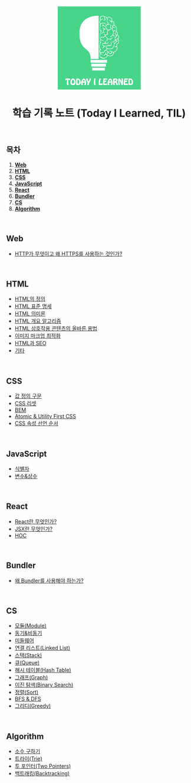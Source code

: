 <div align="center">
  <br />
  <img src="./images/README/TIL.png" alt="Today I Learned" />
  <br />
  <h1>학습 기록 노트 (Today I Learned, TIL)</h1>
  <br />
</div>

## 목차

1. [**Web**](#Web)
1. [**HTML**](#html)
1. [**CSS**](#css)
1. [**JavaScript**](#javascript)
1. [**React**](#react)
1. [**Bundler**](#bundler)
1. [**CS**](#cs)
1. [**Algorithm**](#algorithm)

<br />

## Web

- [HTTP가 무엇이고 왜 HTTPS를 사용하는 것인가?](https://github.com/JeongHwan-dev/Today-I-Learned/blob/master/web/WEB-HTTP%26HTTPS.md)

<br />

## HTML

- [HTML의 정의](https://github.com/JeongHwan-dev/TIL/blob/master/HTML/HTML-%EC%A0%95%EC%9D%98.md)
- [HTML 표준 명세](https://github.com/JeongHwan-dev/TIL/blob/master/HTML/HTML-%ED%91%9C%EC%A4%80%EB%AA%85%EC%84%B8.md)
- [HTML 의미론](https://github.com/JeongHwan-dev/TIL/blob/master/HTML/HTML-%EC%9D%98%EB%AF%B8%EB%A1%A0.md)
- [HTML 개요 알고리즘](https://github.com/JeongHwan-dev/Today-I-Learned/blob/master/HTML/HTML-%EA%B0%9C%EC%9A%94%20%EC%95%8C%EA%B3%A0%EB%A6%AC%EC%A6%98.md)
- [HTML 상호작용 콘텐츠의 올바른 용법](https://github.com/JeongHwan-dev/Today-I-Learned/blob/master/HTML/HTML-%EC%83%81%ED%98%B8%EC%9E%91%EC%9A%A9%20%EC%BD%98%ED%85%90%EC%B8%A0%EC%9D%98%20%EC%98%AC%EB%B0%94%EB%A5%B8%20%EC%9A%A9%EB%B2%95.md)
- [이미지 마크업 최적화](https://github.com/JeongHwan-dev/Today-I-Learned/blob/master/HTML/HTML-%EC%9D%B4%EB%AF%B8%EC%A7%80%20%EB%A7%88%ED%81%AC%EC%97%85%20%EC%B5%9C%EC%A0%81%ED%99%94.md)
- [HTML과 SEO](https://github.com/JeongHwan-dev/TIL/blob/master/HTML/HTML-SEO.md)
- [기타](https://github.com/JeongHwan-dev/TIL/blob/master/HTML/HTML-%EA%B8%B0%ED%83%80.md)

<br />

## CSS

- [값 정의 구문](https://github.com/JeongHwan-dev/Today-I-Learned/blob/master/CSS/CSS-%EA%B0%92%20%EC%A0%95%EC%9D%98%20%EA%B5%AC%EB%AC%B8.md)
- [CSS 리셋](https://github.com/JeongHwan-dev/Today-I-Learned/blob/master/CSS/CSS-%EB%A6%AC%EC%85%8B.md)
- [BEM](https://github.com/JeongHwan-dev/Today-I-Learned/blob/master/CSS/CSS-BEM.md)
- [Atomic & Utility First CSS](https://github.com/JeongHwan-dev/Today-I-Learned/blob/master/CSS/CSS-Atomic%26UtilityFirstCSS.md)
- [CSS 속성 선언 순서](https://github.com/JeongHwan-dev/Today-I-Learned/blob/master/CSS/CSS-%EC%86%8D%EC%84%B1%20%EC%84%A0%EC%96%B8%20%EC%88%9C%EC%84%9C.md)

<br />

## JavaScript

- [식별자](https://github.com/JeongHwan-dev/TIL/blob/master/JavaScript/JS-%EC%8B%9D%EB%B3%84%EC%9E%90.md)
- [변수&상수](https://github.com/JeongHwan-dev/Today-I-Learned/blob/master/JavaScript/JS-%EB%B3%80%EC%88%98%26%EC%83%81%EC%88%98.md)

<br />

## React

- [React란 무엇인가?](https://github.com/JeongHwan-dev/Today-I-Learned/blob/master/React/React-React%EB%9E%80%20%EB%AC%B4%EC%97%87%EC%9D%B8%EA%B0%80.md)
- [JSX란 무엇인가?](https://github.com/JeongHwan-dev/Today-I-Learned/blob/master/React/React-JSX%EB%9E%80%20%EB%AC%B4%EC%97%87%EC%9D%B8%EA%B0%80.md)
- [HOC](https://github.com/JeongHwan-dev/Today-I-Learned/blob/master/React/React-HOC.md)

<br />

## Bundler

- [왜 Bundler를 사용해야 하는가?](https://github.com/JeongHwan-dev/Today-I-Learned/blob/master/Bundler/Bundler-%EC%99%9C%20Bundler%EB%A5%BC%20%EC%82%AC%EC%9A%A9%ED%95%B4%EC%95%BC%20%ED%95%98%EB%8A%94%EA%B0%80.md)

<br />

## CS

- [모듈(Module)](https://github.com/JeongHwan-dev/Today-I-Learned/blob/master/cs/module.md)
- [동기&비동기](https://github.com/JeongHwan-dev/Today-I-Learned/blob/master/cs/synchronous&asynchronous.md)
- [미들웨어](https://github.com/JeongHwan-dev/Today-I-Learned/blob/master/cs/CS-%EB%AF%B8%EB%93%A4%EC%9B%A8%EC%96%B4.md)
- [연결 리스트(Linked List)](https://github.com/JeongHwan-dev/Today-I-Learned/blob/master/cs/CS-%EC%97%B0%EA%B2%B0%20%EB%A6%AC%EC%8A%A4%ED%8A%B8.md)
- [스택(Stack)](https://github.com/JeongHwan-dev/Today-I-Learned/blob/master/cs/CS-%EC%8A%A4%ED%83%9D.md)
- [큐(Queue)](https://github.com/JeongHwan-dev/Today-I-Learned/blob/master/cs/CS-%ED%81%90.md)
- [해시 테이블(Hash Table)](https://github.com/JeongHwan-dev/Today-I-Learned/blob/master/cs/CS-%ED%95%B4%EC%8B%9C%20%ED%85%8C%EC%9D%B4%EB%B8%94.md)
- [그래프(Graph)](https://github.com/JeongHwan-dev/Today-I-Learned/blob/master/cs/CS-%EA%B7%B8%EB%9E%98%ED%94%84.md)
- [이진 탐색(Binary Search)](https://github.com/JeongHwan-dev/Today-I-Learned/blob/master/cs/CS-%EC%9D%B4%EC%A7%84%20%ED%83%90%EC%83%89.md)
- [정렬(Sort)](https://github.com/JeongHwan-dev/Today-I-Learned/blob/master/cs/CS-%EC%A0%95%EB%A0%AC.md)
- [BFS & DFS](https://github.com/JeongHwan-dev/Today-I-Learned/blob/master/cs/CS-BFS%20%26%20DFS.md)
- [그리디(Greedy)](https://github.com/JeongHwan-dev/Today-I-Learned/blob/master/cs/CS-%EA%B7%B8%EB%A6%AC%EB%94%94.md)

<br />

## Algorithm

- [소수 구하기](https://github.com/JeongHwan-dev/Today-I-Learned/blob/master/Algorithm/Algo-%EC%86%8C%EC%88%98%20%EA%B5%AC%ED%95%98%EA%B8%B0.md)
- [트라이(Trie)](https://github.com/JeongHwan-dev/Today-I-Learned/blob/master/Algorithm/Algo-%ED%8A%B8%EB%9D%BC%EC%9D%B4.md)
- [투 포인터(Two Pointers)](https://github.com/JeongHwan-dev/Today-I-Learned/blob/master/Algorithm/Algo-%ED%88%AC%20%ED%8F%AC%EC%9D%B8%ED%84%B0.md)
- [백트래킹(Backtracking)](https://github.com/JeongHwan-dev/Today-I-Learned/blob/master/Algorithm/Algo-%EB%B0%B1%ED%8A%B8%EB%9E%98%ED%82%B9.md)
